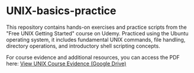 # UNIX-basics-practice
This repository contains hands-on exercises and practice scripts from the "Free UNIX Getting Started" course on Udemy. Practiced using the Ubuntu operating system, it includes fundamental UNIX commands, file handling, directory operations, and introductory shell scripting concepts.

For course evidence and additional resources, you can access the PDF here:
[View UNIX Course Evidence (Google Drive)](https://drive.google.com/file/d/1kz1e64S9PBRd8czsmjWrx0XiLHNVMakh/view?usp=sharing)

